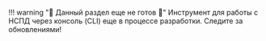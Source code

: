 !!! warning "🚧 Данный раздел еще не готов 🚧"
    Инструмент для работы с НСПД через консоль (CLI) еще в процессе разработки. Следите за обновлениями!